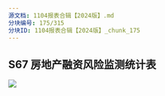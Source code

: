 ```yaml
---
源文档: 1104报表合辑【2024版】.md
分块编号: 175/315
分块ID: 1104报表合辑【2024版】_chunk_175
---
```


## S67 房地产融资风险监测统计表

![](data:image/x-emf;base64...)

